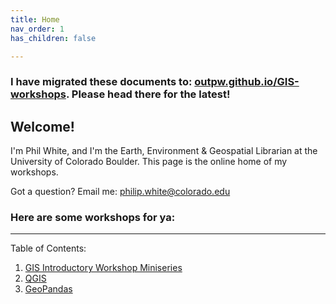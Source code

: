 ```yaml
---
title: Home
nav_order: 1
has_children: false

---
```


### I have migrated these documents to: [outpw.github.io/GIS-workshops](https://outpw.github.io/GIS-workshops). Please head there for the latest!

## Welcome!

I'm Phil White, and I'm the Earth, Environment & Geospatial Librarian at the University of Colorado Boulder. This page is the online home of my workshops.

Got a question? Email me: [philip.white@colorado.edu](mailto:philip.white@colorado.edu)

### Here are some workshops for ya:
---  

Table of Contents:  
1. [GIS Introductory Workshop Miniseries][GISminiseries]
2. [QGIS][QGISworkshop]
3. [GeoPandas][GeoPandasworkshop]



[QGISworkshop]: https://outpw.github.io/tutorials/QGIS-workshop.html
[GeoPandasworkshop]: https://outpw.github.io/tutorials/GeoPandas-workshop.html
[GISminiseries]: https://outpw.github.io/tutorials/GISmini.html
